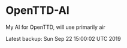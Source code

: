 # OpenTTD-AI
My AI for OpenTTD, will use primarily air

Latest backup: Sun Sep 22 15:00:02 UTC 2019
